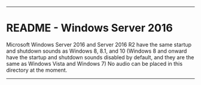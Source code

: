 
***

# README - Windows Server 2016

Microsoft Windows Server 2016 and Server 2016 R2 have the same startup and shutdown sounds as Windows 8, 8.1, and 10 (Windows 8 and onward have the startup and shutdown sounds disabled by default, and they are the same as Windows Vista and Windows 7) No audio can be placed in this directory at the moment.

***
